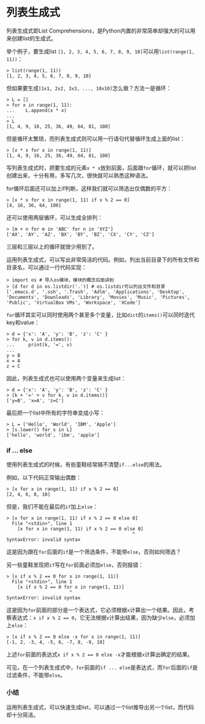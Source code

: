 # 列表生成式


列表生成式即List Comprehensions，是Python内置的非常简单却强大的可以用来创建list的生成式。


举个例子，要生成list `[1, 2, 3, 4, 5, 6, 7, 8, 9, 10]`可以用`list(range(1, 11))`：


```
> list(range(1, 11))
[1, 2, 3, 4, 5, 6, 7, 8, 9, 10]
```


但如果要生成`[1x1, 2x2, 3x3, ..., 10x10]`怎么做？方法一是循环：


```
> L = []
> for x in range(1, 11):
...    L.append(x * x)
...
> L
[1, 4, 9, 16, 25, 36, 49, 64, 81, 100]
```


但是循环太繁琐，而列表生成式则可以用一行语句代替循环生成上面的list：


```
> [x * x for x in range(1, 11)]
[1, 4, 9, 16, 25, 36, 49, 64, 81, 100]
```


写列表生成式时，把要生成的元素`x * x`放到前面，后面跟`for`循环，就可以把list创建出来，十分有用，多写几次，很快就可以熟悉这种语法。


for循环后面还可以加上if判断，这样我们就可以筛选出仅偶数的平方：


```
> [x * x for x in range(1, 11) if x % 2 == 0]
[4, 16, 36, 64, 100]
```


还可以使用两层循环，可以生成全排列：


```
> [m + n for m in 'ABC' for n in 'XYZ']
['AX', 'AY', 'AZ', 'BX', 'BY', 'BZ', 'CX', 'CY', 'CZ']
```


三层和三层以上的循环就很少用到了。


运用列表生成式，可以写出非常简洁的代码。例如，列出当前目录下的所有文件和目录名，可以通过一行代码实现：


```
> import os # 导入os模块，模块的概念后面讲到
> [d for d in os.listdir('.')] # os.listdir可以列出文件和目录
['.emacs.d', '.ssh', '.Trash', 'Adlm', 'Applications', 'Desktop', 'Documents', 'Downloads', 'Library', 'Movies', 'Music', 'Pictures', 'Public', 'VirtualBox VMs', 'Workspace', 'XCode']
```


`for`循环其实可以同时使用两个甚至多个变量，比如`dict`的`items()`可以同时迭代key和value：


```
> d = {'x': 'A', 'y': 'B', 'z': 'C' }
> for k, v in d.items():
...     print(k, '=', v)
...
y = B
x = A
z = C
```


因此，列表生成式也可以使用两个变量来生成list：


```
> d = {'x': 'A', 'y': 'B', 'z': 'C' }
> [k + '=' + v for k, v in d.items()]
['y=B', 'x=A', 'z=C']
```


最后把一个list中所有的字符串变成小写：


```
> L = ['Hello', 'World', 'IBM', 'Apple']
> [s.lower() for s in L]
['hello', 'world', 'ibm', 'apple']
```


### if ... else


使用列表生成式的时候，有些童鞋经常搞不清楚`if...else`的用法。


例如，以下代码正常输出偶数：


```
> [x for x in range(1, 11) if x % 2 == 0]
[2, 4, 6, 8, 10]
```


但是，我们不能在最后的`if`加上`else`：


```
> [x for x in range(1, 11) if x % 2 == 0 else 0]
  File "<stdin>", line 1
    [x for x in range(1, 11) if x % 2 == 0 else 0]
                                              ^
SyntaxError: invalid syntax
```


这是因为跟在`for`后面的`if`是一个筛选条件，不能带`else`，否则如何筛选？


另一些童鞋发现把`if`写在`for`前面必须加`else`，否则报错：


```
> [x if x % 2 == 0 for x in range(1, 11)]
  File "<stdin>", line 1
    [x if x % 2 == 0 for x in range(1, 11)]
                       ^
SyntaxError: invalid syntax
```


这是因为`for`前面的部分是一个表达式，它必须根据`x`计算出一个结果。因此，考察表达式：`x if x % 2 == 0`，它无法根据`x`计算出结果，因为缺少`else`，必须加上`else`：


```
> [x if x % 2 == 0 else -x for x in range(1, 11)]
[-1, 2, -3, 4, -5, 6, -7, 8, -9, 10]
```


上述`for`前面的表达式`x if x % 2 == 0 else -x`才能根据`x`计算出确定的结果。


可见，在一个列表生成式中，`for`前面的`if ... else`是表达式，而`for`后面的`if`是过滤条件，不能带`else`。





### 小结


运用列表生成式，可以快速生成list，可以通过一个list推导出另一个list，而代码却十分简洁。

